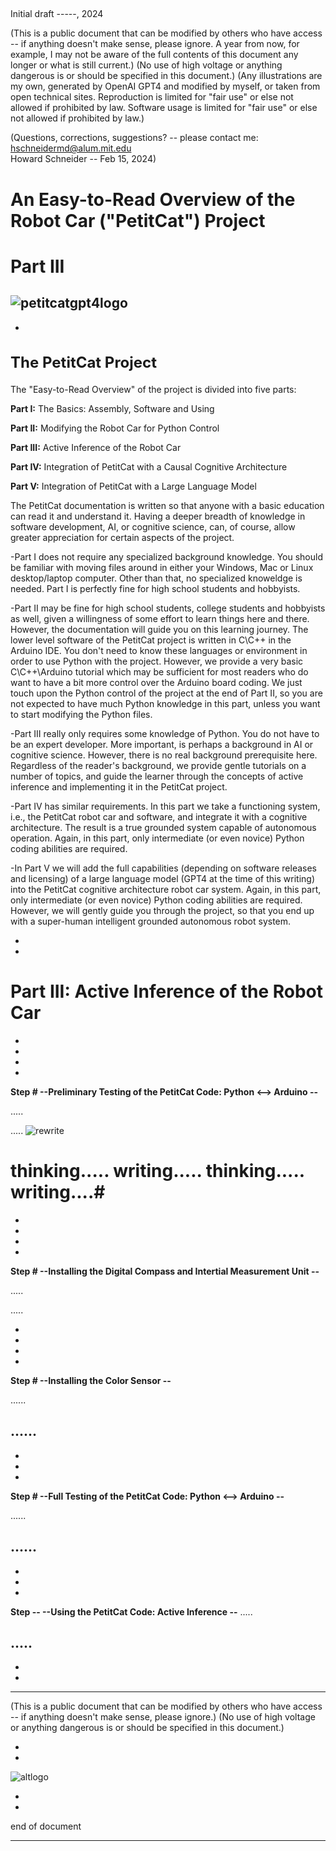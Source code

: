 
##

Initial draft -----, 2024

(This is a public document that can be modified by others who have access -- if anything doesn't make sense, please ignore. A year from now, for example, I may not be aware of the full contents of this document any longer or what is still current.)
(No use of high voltage or anything dangerous is or should be specified in this document.) (Any illustrations are my own, generated by OpenAI GPT4 and modified by myself, or taken from open technical sites. Reproduction is limited for "fair use" or else not allowed if prohibited by law. Software usage is limited for "fair use" or else not allowed if prohibited by law.)

(Questions, corrections, suggestions? -- please contact me: hschneidermd@alum.mit.edu  
Howard Schneider -- Feb 15, 2024)
##



# An Easy-to-Read Overview of the Robot Car ("PetitCat") Project
# Part III

![petitcatgpt4logo](petitcatgpt4logo.jpg)
-

-

<h2 style="font-size: 24px;">The PetitCat Project </h2>


The "Easy-to-Read Overview" of the project is divided into five parts:

**Part I:** The Basics: Assembly, Software and Using

**Part II:** Modifying the Robot Car for Python Control

**Part III:** Active Inference of the Robot Car

**Part IV:** Integration of PetitCat with a Causal Cognitive Architecture

**Part V:** Integration of PetitCat with a Large Language Model


The PetitCat documentation is written so that anyone with a basic education can read it and understand it. Having a deeper breadth of knowledge in software development, AI, or cognitive science, can, of course, allow greater appreciation for certain aspects of the project.

-Part I does not require any specialized background knowledge. You should be familiar with moving files around in either your Windows, Mac or Linux desktop/laptop computer. Other than that, no specialized knoweldge is needed. Part I is perfectly fine for high school students and hobbyists.

-Part II may be fine for high school students, college students and hobbyists as well, given a willingness of some effort to learn things here and there. However, the documentation will guide you on this learning journey. The lower level software of the PetitCat project is written in C\C++ in the Arduino IDE. You don't need to know these languages or environment in order to use Python with the project. However, we provide a very basic C\C++\Arduino tutorial which may be sufficient for most readers who do want to have a bit more control over the Arduino board coding. We just touch upon the Python control of the project at the end of Part II, so you are not expected to have much Python knowledge in this part, unless you want to start modifying the Python files.

-Part III really only requires some knowledge of Python. You do not have to be an expert developer. More important, is perhaps a background in AI or cognitive science. However, there is no real background prerequisite here. Regardless of the reader's background, we provide gentle tutorials on a number of topics, and guide the learner through the concepts of active inference and implementing it in the PetitCat project.

-Part IV has similar requirements. In this part we take a functioning system, i.e., the PetitCat robot car and software, and integrate it with a cognitive architecture. The result is a true grounded system capable of autonomous operation. Again, in this part, only intermediate (or even novice) Python coding abilities are required. 

-In Part V we will add the full capabilities (depending on software releases and licensing) of a large language model (GPT4 at the time of this writing) into the PetitCat cognitive architecture robot car system. Again, in this part, only intermediate (or even novice) Python coding abilities are required. However, we will gently guide you through the project, so that you end up with a super-human intelligent grounded autonomous robot system.

-
-

# Part III: Active Inference of the Robot Car

-
-
-
-

**Step # --Preliminary Testing of the PetitCat Code: Python <--> Arduino --**

.....

.....
![rewrite](rewrite.png)


# thinking..... writing..... thinking..... writing....#


-
-
-
-

**Step # --Installing the Digital Compass and Intertial Measurement Unit --**

.....

.....

-
-
-
-

**Step # --Installing the Color Sensor --**

......

......
-
-
-
-


**Step #  --Full Testing of the PetitCat Code: Python <--> Arduino --**

......

......
-
-
-
-

**Step --  --Using the PetitCat Code: Active Inference  --**
.....

.....
-
-
-



****

(This is a public document that can be modified by others who have access -- if anything doesn't make sense, please ignore.)
(No use of high voltage or anything dangerous is or should be specified in this document.)

-
-

![altlogo](altlogo.png)

-
-


end of document
****
##





